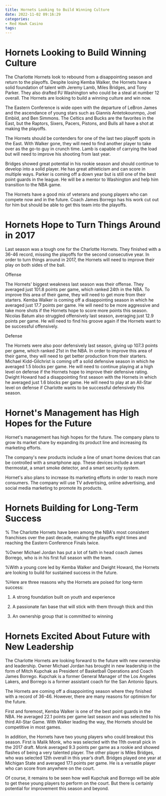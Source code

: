 ```yaml
---
title: Hornets Looking to Build Winning Culture
date: 2022-11-02 09:16:29
categories:
- Red Hawk Casino
tags:
---
```



#  Hornets Looking to Build Winning Culture

The Charlotte Hornets look to rebound from a disappointing season and return to the playoffs. Despite losing Kemba Walker, the Hornets have a solid foundation of talent with Jeremy Lamb, Miles Bridges, and Tony Parker. They also drafted PJ Washington who could be a steal at number 12 overall. The Hornets are looking to build a winning culture and win now.

The Eastern Conference is wide open with the departure of LeBron James and the ascendance of young stars such as Giannis Antetokounmpo, Joel Embiid, and Ben Simmons. The Celtics and Bucks are the favorites in the East, but the Raptors, Sixers, Pacers, Pistons, and Bulls all have a shot at making the playoffs.

The Hornets should be contenders for one of the last two playoff spots in the East. With Walker gone, they will need to find another player to take over as the go-to guy in crunch time. Lamb is capable of carrying the load but will need to improve his shooting from last year.

Bridges showed great potential in his rookie season and should continue to develop into a solid player. He has great athleticism and can score in multiple ways. Parker is coming off a down year but is still one of the best point guards in the league. He will be a mentor to Washington and help him transition to the NBA game.

The Hornets have a good mix of veterans and young players who can compete now and in the future. Coach James Borrego has his work cut out for him but should be able to get this team into the playoffs.

#  Hornets Hope to Turn Things Around in 2017

Last season was a tough one for the Charlotte Hornets. They finished with a 36-46 record, missing the playoffs for the second consecutive year. In order to turn things around in 2017, the Hornets will need to improve their play on both sides of the ball.

Offense

The Hornets' biggest weakness last season was their offense. They averaged just 101.8 points per game, which ranked 24th in the NBA. To improve this area of their game, they will need to get more from their starters. Kemba Walker is coming off a disappointing season in which he averaged just 17.7 points per game. He will need to be more aggressive and take more shots if the Hornets hope to score more points this season. Nicolas Batum also struggled offensively last season, averaging just 12.9 points per game. He will need to find his groove again if the Hornets want to be successful offensively.

Defense

The Hornets were also poor defensively last season, giving up 107.3 points per game, which ranked 21st in the NBA. In order to improve this area of their game, they will need to get better production from their starters. Michael Kidd-Gilchrist is coming off a solid defensive season in which he averaged 1.5 blocks per game. He will need to continue playing at a high level on defense if the Hornets hope to improve their defensive rating. Dwight Howard had a disappointing first season with the Hornets in which he averaged just 1.6 blocks per game. He will need to play at an All-Star level on defense if Charlotte wants to be successful defensively this season.

#  Hornet's Management has High Hopes for the Future

Hornet's management has high hopes for the future. The company plans to grow its market share by expanding its product line and increasing its marketing efforts.

The company's new products include a line of smart home devices that can be controlled with a smartphone app. These devices include a smart thermostat, a smart smoke detector, and a smart security system.

Hornet's also plans to increase its marketing efforts in order to reach more consumers. The company will use TV advertising, online advertising, and social media marketing to promote its products.

#  Hornets Building for Long-Term Success

% The Charlotte Hornets have been among the NBA's most consistent franchises over the past decade, making the playoffs eight times and reaching the Eastern Conference Finals twice.

%Owner Michael Jordan has put a lot of faith in head coach James Borrego, who is in his first full season with the team.

%With a young core led by Kemba Walker and Dwight Howard, the Hornets are looking to build for sustained success in the future.

%Here are three reasons why the Hornets are poised for long-term success:

1) A strong foundation built on youth and experience

2) A passionate fan base that will stick with them through thick and thin

3) An ownership group that is committed to winning

#  Hornets Excited About Future with New Leadership

The Charlotte Hornets are looking forward to the future with new ownership and leadership. Owner Michael Jordan has brought in new leadership in the form of Mitch Kupchak as President of Basketball Operations and Coach James Borrego. Kupchak is a former General Manager of the Los Angeles Lakers, and Borrego is a former assistant coach for the San Antonio Spurs.

The Hornets are coming off a disappointing season where they finished with a record of 36-46. However, there are many reasons for optimism for the future.

First and foremost, Kemba Walker is one of the best point guards in the NBA. He averaged 22.1 points per game last season and was selected to his third All-Star Game. With Walker leading the way, the Hornets should be competitive in most games.

In addition, the Hornets have two young players who could breakout this season. First is Malik Monk, who was selected with the 11th overall pick in the 2017 draft. Monk averaged 9.3 points per game as a rookie and showed flashes of being a very talented player. The other player is Miles Bridges, who was selected 12th overall in this year’s draft. Bridges played one year at Michigan State and averaged 17.1 points per game. He is a versatile player who can score from anywhere on the court.

Of course, it remains to be seen how well Kupchak and Borrego will be able to get these young players to perform on the court. But there is certainly potential for improvement this season and beyond.